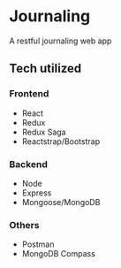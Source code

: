 # Journaling
A restful journaling web app

## Tech utilized
### Frontend
* React
* Redux
* Redux Saga
* Reactstrap/Bootstrap
### Backend
* Node
* Express
* Mongoose/MongoDB
### Others
* Postman
* MongoDB Compass

